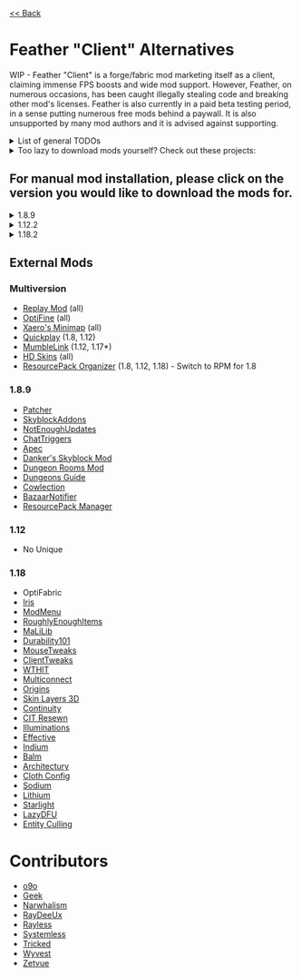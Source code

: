 [<< Back](README.md)

# Feather "Client" Alternatives

WIP - Feather "Client" is a forge/fabric mod marketing itself as a client, claiming immense FPS boosts and wide mod support. However, Feather, on numerous occasions, has been caught illegally stealing code and breaking other mod's licenses. Feather is also currently in a paid beta testing period, in a sense putting numerous free mods behind a paywall. It is also unsupported by many mod authors and it is advised against supporting.

<details>
    <summary>List of general TODOs</summary>
<br>

- Move external mods into respective version categories
- Figure out what to do about unrecommended mods (ie OptiFabric, DSM)
- Make SkyClient and Argon messages nicer and maybe move to bottom.
- Forge/Fabric install guides? Maybe link to Lizzy's for Forge and MigratingToLatest for Fabric
- Figure out what to do about Feather missing mods for some versions (i.e., no Patcher 1.12)
	- patcher in specific is solved by Patcher being included in the general settings anyways, need to find out if anything else has the same issue)
- Make a final decision on 1.17. I don't see any reason to support it here, who is still playing 1.17?

</details>

<details>
    <summary>Too lazy to download mods yourself? Check out these projects:</summary>
<br>

- [SkyClient](https://hypixel.net/threads/skyclient-easily-install-and-update-skyblock-mods-and-packs.3731617/) - Skyclient allows for a great modpack for both Skyblock and PvP, allowing you to add extra mods and external mods, as well as provide an in-game updater for those included.
- [Argon](https://github.com/Tricked-dev/argoninstaller) - Argon makes it easy to download specific mods in a single installer, as well as managing updates.
- PolyMC (still in dev)

</details>

## For manual mod installation, please click on the version you would like to download the mods for.

<details>
    <summary>1.8.9</summary>
<br>

Please download and install [Forge](https://files.minecraftforge.net/net/minecraftforge/forge/index_1.8.9.html) to continue.

## Feather Mods

### Visuals
- Animations - [Sk1er's Old Animations Beta](https://sk1er.club/beta)
- Block Overlay - [Aycy's BlockOverlay](https://hypixel.net/threads/forge-1-8-9-block-overlay-v4-0-3.1417995/)
- Clear Water - [sp614x's OptiFine](https://optifine.net/adloadx?f=preview_OptiFine_1.8.9_HD_U_M6_pre2.jar)
- Custom Crosshair - [Sparkless's Custom Crosshair](https://www.curseforge.com/minecraft/mc-mods/custom-crosshair-mod/files/all?filter-game-version=2020709689%3A5806)
- FOV Changer - [Sk1er Patcher](https://sk1er.club/mods/patcher)
- Glint - [Rocco's ShinyPots](https://github.com/RoccoDev/ShinyPots-1.8/releases/latest) & [Powns's Glint Colorizer](https://download.powns.dev/glintcolorizer189)
- Hitbox - [W-OVERFLOW's REDACTION](https://github.com/W-OVERFLOW/REDACTION)
- Item Physics - [CreativeMD's ItemPhysic Lite](https://www.curseforge.com/minecraft/mc-mods/itemphysic-lite/files/all?filter-game-version=2020709689%3A5806)
- Nick Hider - [Sk1er's NickHider](https://sk1er.llc/mods/nick_hider)
- Particles - [isXander's Particles Enhanced](https://modrinth.com/mod/particlesenhanced)
- Time Changer - [Shatterpoint's Revamped Timechanger](https://github.com/shatter-point/Revamped-TimeChanger/releases/latest)
- Waypoints - [Aycy's Waypoints](https://www.youtube.com/watch?v=5jq5tXqwDTM)
- Weather Changer - [W-OVERFLOW's Weather Changer](https://github.com/W-OVERFLOW/WeatherChanger/releases/latest)
- Zoom - [sp614x's OptiFine](https://optifine.net/adloadx?f=preview_OptiFine_1.8.9_HD_U_M6_pre2.jar) & [Sk1er Patcher](https://sk1er.club/mods/patcher)

### HUD
- Armor Status - [isXander's EvergreenHUD](https://modrinth.com/mod/evergreenhud/versions)
- Boss Bar - [W-OVERFLOW's VanillaHUD](https://github.com/W-OVERFLOW/VanillaHUD/releases/latest)
- CPS - [isXander's EvergreenHUD](https://modrinth.com/mod/evergreenhud/versions)
- Combo Display - [isXander's EvergreenHUD](https://modrinth.com/mod/evergreenhud/versions)
- Coordinates - [isXander's EvergreenHUD](https://modrinth.com/mod/evergreenhud/versions)
- Direction - [isXander's EvergreenHUD](https://modrinth.com/mod/evergreenhud/versions)
- FPS - [isXander's EvergreenHUD](https://modrinth.com/mod/evergreenhud/versions)
- Item Counter - [isXander's EvergreenHUD](https://modrinth.com/mod/evergreenhud/versions)
- Item Info - [Sk1er's Patcher](https://www.sk1er.club/mods/patcher)
- Pack Display - [Filip's ResourcePack Display](https://github.com/1fxe/Resource-Pack-Display)
- Ping - [isXander's EvergreenHUD](https://modrinth.com/mod/evergreenhud/versions)
- Potion Effects - [isXander's EvergreenHUD](https://modrinth.com/mod/evergreenhud/versions)
- Reach Display - [isXander's EvergreenHUD](https://modrinth.com/mod/evergreenhud/versions)
- Saturation - [isXander's EvergreenHUD](https://modrinth.com/mod/evergreenhud/versions)
- Scoreboard - [W-OVERFLOW's VanillaHUD](https://github.com/W-OVERFLOW/VanillaHUD/releases/latest)
- Time - [isXander's EvergreenHUD](https://modrinth.com/mod/evergreenhud/versions)

### Hypixel
- AutoFriend - [2Pi's AutoFriend](https://2pi.pw/mods/autofriend)
- Auto Tip - [Semx11's AutoTip](https://autotip.pro/download)
- Auto GG - [Sk1er's AutoGG & AntiGG](https://sk1er.club/mods/autogg)
- Anti GG - [Sk1er's AutoGG & AntiGG](https://sk1er.club/mods/autogg)
- LevelHead - [Sk1er's LevelHead](https://www.sk1er.club/mods/level_head)

### Other

- Auto Text **(BANNABLE ON HYPIXEL)** - [MattsOnMC's MacroKey Keybinding](https://www.curseforge.com/minecraft/mc-mods/macrokey-keybinding/files/all?filter-game-version=2020709689%3A5806)
- Discord - [DeDiamondPro's HyCord](https://github.com/DeDiamondPro/HyCord/releases/latest)
- Oof Mod - [Powns & Refraction & Deftu's OofMod](https://github.com/Deftu/OofMod/releases/latest)
- Perspective **(BANNABLE ON HYPIXEL)** - [DJtheRedstoner's Perspective Mod](https://inv.wtf/djperspective)
- Screenshot - [Sk1er Patcher](https://sk1er.club/mods/patcher)
- Scrollable Tooltips - [Sk1er's Scrollable Tooltips](https://www.sk1er.club/mods/text_overflow_scroll)
- Server Address - [isXander's EvergreenHUD](https://modrinth.com/mod/evergreenhud/versions)
- Snaplook - [W-OVERFLOW's BehindYouV3](https://github.com/W-OVERFLOW/BehindYouV3/releases/latest)
- Toggle Sprint - [Lily's SimpleToggleSprint](https://github.com/My-Name-Is-Jeff/SimpleToggleSprint/releases/latest)
- Voice - [DeDiamondPro's HyCord](https://github.com/DeDiamondPro/HyCord/releases/latest)

## General

### Blur Settings

- Inventory - [tterrag's Blur](https://www.curseforge.com/minecraft/mc-mods/blur/files/all?filter-game-version=2020709689%3A5806)
- Menu - [tterrag's Blur](https://www.curseforge.com/minecraft/mc-mods/blur/files/all?filter-game-version=2020709689%3A5806)

### Sound

- Portal Sounds - [Sk1er Patcher](https://sk1er.club/mods/patcher)

### Keybinds

- Custom Dropstack - [Sk1er Patcher](https://sk1er.club/mods/patcher)

## Chat Options

### Chat Settings

- Toggle Chat - [Sk1er Patcher](https://sk1er.club/mods/patcher)
- Unlimited Scrollbar - [Sk1er Patcher](https://sk1er.club/mods/patcher)
- Background Color - ?
- Text Shadow - [Sk1er Patcher](https://sk1er.club/mods/patcher)

### Stack Messages

- Stack Messages - [Sk1er Patcher](https://sk1er.club/mods/patcher)
- Consecutive Messages Only - [Sk1er Patcher](https://sk1er.club/mods/patcher)

### Mentions

- Highlight - [W-OVERFLOW's REDACTION](https://github.com/W-OVERFLOW/REDACTION)
- Color - [W-OVERFLOW's REDACTION](https://github.com/W-OVERFLOW/REDACTION)
- Bold - ?
- Own Messages - ?

## Performance

### Rendering Settings

- Use Fast Rendering - [sp614x's OptiFine](https://optifine.net/adloadx?f=preview_OptiFine_1.8.9_HD_U_M6_pre2.jar)
- Use Direct Memory Access - [Sk1er Patcher](https://sk1er.club/mods/patcher)
- Use Fast Font Rendering - [Sk1er Patcher](https://sk1er.club/mods/patcher)
- Use Static Particle Color - [Sk1er Patcher](https://sk1er.club/mods/patcher)
- Lazy Chunk Loading - [Sk1er Patcher](https://sk1er.club/mods/patcher)

### Light Settings

- Use Fast Block Lighting - [Sk1er Patcher](https://sk1er.club/mods/patcher)
- Use Fast Entity Lighting - [Sk1er Patcher](https://sk1er.club/mods/patcher)

### Advanced Settings

- Use Culling - [Sk1er Patcher](https://sk1er.club/mods/patcher)
- Cull Nametags - [Sk1er Patcher](https://sk1er.club/mods/patcher)
	
</details>

<details>
    <summary>1.12.2</summary>
<br>
	
Please download and install [Forge](https://files.minecraftforge.net/net/minecraftforge/forge/index_1.12.2.html) to continue.

### Visuals
- Animations - ?
- Block Overlay - ?
- Clear Water - [sp614x's OptiFine](https://optifine.net/adloadx?f=preview_OptiFine_1.8.9_HD_U_M6_pre2.jar)
- Custom Crosshair - [Sparkless's Custom Crosshair](https://www.curseforge.com/minecraft/mc-mods/custom-crosshair-mod/files)
- FOV Changer - [Sk1er Patcher](https://sk1er.club/mods/patcher)
- Glint - ?
- Hitbox - ?
- Item Physics - [CreativeMD's ItemPhysic Lite](https://www.curseforge.com/minecraft/mc-mods/itemphysic-lite)
- Nick Hider - ?
- Particles - ?
- Time Changer - ?
- Waypoints - ?
- Weather Changer - ?
- Zoom - [sp614x's OptiFine](https://optifine.net) / [Sk1er Patcher](https://sk1er.club/mods/patcher)

### HUD
- Armor Status - ?
- Boss Bar - ?
- CPS - ?
- Combo Display - ?
- Coordinates - ?
- Direction - ?
- FPS - ?
- Item Counter - ?
- Item Info - [Sk1er Patcher](https://sk1er.club/mods/patcher)
- Pack Display - ?
- Ping - ?
- Potion Effects - ?
- Reach Display - ?
- Saturation - ?
- Scoreboard - ?
- Time - ?

### Hypixel
- AutoFriend - ?
- Auto Tip - [Semx11's AutoTip](https://autotip.pro/download)
- Auto GG - ?
- Anti GG - ?
- LevelHead - ?

### Other

- Auto Text **(BANNABLE ON HYPIXEL)** - ?
- Discord - ?
- Oof Mod - ?
- Perspective - [Cynosphere's Persective Mod Redux](https://www.curseforge.com/minecraft/mc-mods/perspective-mod-redux/files/all)
- Screenshot - [Sk1er Patcher](https://sk1er.club/mods/patcher)
- Scrollable Tooltips - [Scrollable Tooltips](https://sk1er.club/mods/text_overflow_scroll)
- Server Address - ?
- Snaplook - ?
- Toggle Sprint - [Lily's SimpleToggleSprint](https://github.com/My-Name-Is-Jeff/SimpleToggleSprint/releases/latest)
- Voice - ?

## General

### Blur Settings

- Inventory - [tterrag's Blur](https://www.curseforge.com/minecraft/mc-mods/blur)
- Menu - [tterrag's Blur](https://www.curseforge.com/minecraft/mc-mods/blur)

### Sound

- Portal Sounds - [Sk1er Patcher](https://sk1er.club/mods/patcher)

### Keybinds

- Custom Dropstack - [Sk1er Patcher](https://sk1er.club/mods/patcher)

## Chat Options

### Chat Settings

- Toggle Chat - [Sk1er Patcher](https://sk1er.club/mods/patcher)
- Unlimited Scrollbar - [Sk1er Patcher](https://sk1er.club/mods/patcher)
- Background Color - ?
- Text Shadow - [Sk1er Patcher](https://sk1er.club/mods/patcher)

### Stack Messages

- Stack Messages - [Sk1er Patcher](https://sk1er.club/mods/patcher)
- Consecutive Messages Only - [Sk1er Patcher](https://sk1er.club/mods/patcher)

### Mentions

- Highlight - ?
- Color - ?
- Bold - ?
- Own Messages - ?

## Performance

### Rendering Settings

- Use Fast Rendering - [sp614x's OptiFine](https://optifine.net)
- Use Direct Memory Access - [Sk1er Patcher](https://sk1er.club/mods/patcher)
- Use Fast Font Rendering - [Sk1er Patcher](https://sk1er.club/mods/patcher)
- Use Static Particle Color - [Sk1er Patcher](https://sk1er.club/mods/patcher)
- Lazy Chunk Loading - [Sk1er Patcher](https://sk1er.club/mods/patcher)

### Light Settings

- Use Fast Block Lighting - [Sk1er Patcher](https://sk1er.club/mods/patcher)
- Use Fast Entity Lighting - [Sk1er Patcher](https://sk1er.club/mods/patcher)

### Advanced Settings

- Use Culling - [Sk1er Patcher](https://sk1er.club/mods/patcher)
- Cull Nametags - [Sk1er Patcher](https://sk1er.club/mods/patcher)

</details>

<details>
    <summary>1.18.2</summary>
<br>

Please download and install [Fabric](https://fabricmc.net/use/installer/) and [Fabric API](https://modrinth.com/mod/fabric-api) to continue.

### Visuals
- Animations - ?
- Block Overlay - [LordDeatHunter's Color Me Outlines](https://www.curseforge.com/minecraft/mc-mods/color-me-outlines)
- Clear Water - Vanilla Tweaks
- Custom Crosshair - [Sparkless's Custom Crosshair](https://www.curseforge.com/minecraft/mc-mods/custom-crosshair-mod/files)
- FOV Changer - ?
- Glint - ?
- Hitbox - ?
- Item Physics - [CreativeMD's ItemPhysic Lite](https://www.curseforge.com/minecraft/mc-mods/itemphysic-lite)
- Nick Hider - ?
- Particles - ?
- Time Changer - [Motschen's Time Changer](https://modrinth.com/mod/time-changer) (Only works on Multiplayer)
- Waypoints - ?
- Weather Changer - ?
- Zoom - [isXander's Zoomify](https://www.curseforge.com/minecraft/mc-mods/zoomify)

### HUD
- Armor Status - [isXander's EvergreenHUD](https://modrinth.com/mod/evergreenhud/versions)
- Boss Bar - ?
- CPS - [isXander's EvergreenHUD](https://modrinth.com/mod/evergreenhud/versions)
- Combo Display - [isXander's EvergreenHUD](https://modrinth.com/mod/evergreenhud/versions)
- Coordinates - [isXander's EvergreenHUD](https://modrinth.com/mod/evergreenhud/versions)
- Direction - [isXander's EvergreenHUD](https://modrinth.com/mod/evergreenhud/versions)
- FPS - [isXander's EvergreenHUD](https://modrinth.com/mod/evergreenhud/versions)
- Item Counter - [isXander's EvergreenHUD](https://modrinth.com/mod/evergreenhud/versions)
- Item Info - [Sk1er Patcher](https://sk1er.club/mods/patcher)
- Pack Display - ?
- Ping - [isXander's EvergreenHUD](https://modrinth.com/mod/evergreenhud/versions)
- Potion Effects - [isXander's EvergreenHUD](https://modrinth.com/mod/evergreenhud/versions)
- Reach Display - [isXander's EvergreenHUD](https://modrinth.com/mod/evergreenhud/versions)
- Saturation - [isXander's EvergreenHUD](https://modrinth.com/mod/evergreenhud/versions)
- Scoreboard - ?
- Time - [isXander's EvergreenHUD](https://modrinth.com/mod/evergreenhud/versions)

### Hypixel
- AutoFriend - ?
- Auto Tip - ?
- Auto GG - ?
- Anti GG - ?
- LevelHead - ?

### Other

- Auto Text **(BANNABLE ON HYPIXEL)** - ?
- Discord - ?
- Oof Mod - ?
- Perspective - [r0yzer's Perspektive](https://modrinth.com/mod/perspektive)
- Screenshot - [isXander's Shotify](https://modrinth.com/mod/shotify)
- Scrollable Tooltips - ?
- Server Address - [isXander's EvergreenHUD](https://modrinth.com/mod/evergreenhud/versions)
- Snaplook - ?
- Toggle Sprint - Vanilla
- Voice - ?

## General

### Blur Settings

- Inventory - [Motschen's Blur (Fabric)](https://modrinth.com/mod/blur-fabric)
- Menu - [Motschen's Blur (Fabric)](https://modrinth.com/mod/blur-fabric)

### Sound

- Portal Sounds - ?

### Keybinds

- Custom Dropstack - ?

## Chat Options

### Chat Settings

- Toggle Chat - ?
- Unlimited Scrollbar - ?
- Background Color - ?
- Text Shadow - ?

### Stack Messages

- Stack Messages - ?
- Consecutive Messages Only - ?

### Mentions

- Highlight - ?
- Color - ?
- Bold - ?
- Own Messages - ?

## Performance

### Rendering Settings

- Use Fast Rendering - [Sodium](https://modrinth.com/mod/sodium)
- Use Direct Memory Access - [Sodium](https://modrinth.com/mod/sodium)
- Use Fast Font Rendering - [Sodium](https://modrinth.com/mod/sodium)
- Use Static Particle Color - ?
- Lazy Chunk Loading - [CaffeineMC's Sodium](https://modrinth.com/mod/sodium)

### Light Settings

- Use Fast Block Lighting - [Sodium](https://modrinth.com/mod/sodium)
- Use Fast Entity Lighting - [Sodium](https://modrinth.com/mod/sodium)

### Advanced Settings

- Use Culling - [tr7zw's Entity Culling](https://www.curseforge.com/minecraft/mc-mods/entityculling)
- Cull Nametags - [tr7zw's Entity Culling](https://www.curseforge.com/minecraft/mc-mods/entityculling)

</details>

## External Mods

### Multiversion

- [Replay Mod](https://www.replaymod.com) (all)
- [OptiFine](https://optifine.net) (all)
- [Xaero's Minimap](https://www.curseforge.com/minecraft/mc-mods/xaeros-minimap) (all)
- [Quickplay](https://hypixel.net/threads/forge-quickplay-v2-0-3-quickly-join-games-on-the-network.1317410/) (1.8, 1.12)
- [MumbleLink](https://www.curseforge.com/minecraft/mc-mods/mumblelink) (1.12, 1.17*)
- [HD Skins](https://www.hdskins.de/) (all)
- [ResourcePack Organizer](https://www.curseforge.com/minecraft/mc-mods/resource-pack-organizer) (1.8, 1.12, 1.18) - Switch to RPM for 1.8

### 1.8.9

- [Patcher](https://sk1er.club/mods/patcher)
- [SkyblockAddons](https://github.com/BiscuitDevelopment/SkyblockAddons/releases/latest)
- [NotEnoughUpdates](https://github.com/Moulberry/NotEnoughUpdates/releases/latest)
- [ChatTriggers](https://github.com/ChatTriggers/ChatTriggers/releases/latest)
- [Apec](https://github.com/BananaFructa/Apec/releases/latest)
- [Danker's Skyblock Mod](https://github.com/MicrocontrollersDev/Alternatives/blob/main/DankersSkyblockMod.md)
- [Dungeon Rooms Mod](https://github.com/Quantizr/DungeonRoomsMod/releases/latest)
- [Dungeons Guide](https://github.com/Dungeons-Guide/Skyblock-Dungeons-Guide/releases/latest)
- [Cowlection](https://github.com/cow-mc/Cowlection/releases/latest)
- [BazaarNotifier](https://github.com/symt/BazaarNotifier)
- [ResourcePack Manager](https://www.youtube.com/watch?v=OQZFWrrEcYM)

### 1.12

- No Unique

### 1.18

- OptiFabric
- [Iris](https://irisshaders.github.io/)
- [ModMenu](https://modrinth.com/mod/modmenu)
- [RoughlyEnoughItems](https://www.curseforge.com/minecraft/mc-mods/roughly-enough-items)
- [MaLiLib](https://www.curseforge.com/minecraft/mc-mods/malilib)
- [Durability101](https://www.curseforge.com/minecraft/mc-mods/durability101)
- [MouseTweaks](https://www.curseforge.com/minecraft/mc-mods/mouse-tweaks)
- [ClientTweaks](https://www.curseforge.com/minecraft/mc-mods/client-tweaks-fabric)
- [WTHIT](https://www.curseforge.com/minecraft/mc-mods/wthit)
- [Multiconnect](https://www.curseforge.com/minecraft/mc-mods/multiconnect)
- [Origins](https://www.curseforge.com/minecraft/mc-mods/origins)
- [Skin Layers 3D](https://www.curseforge.com/minecraft/mc-mods/skin-layers-3d)
- [Continuity](https://modrinth.com/mod/continuity)
- [CIT Resewn](https://modrinth.com/mod/cit-resewn)
- [Illuminations](https://www.curseforge.com/minecraft/mc-mods/illuminations)
- [Effective](https://www.curseforge.com/minecraft/mc-mods/effective)
- [Indium](https://modrinth.com/mod/indium)
- [Balm](https://www.curseforge.com/minecraft/mc-mods/balm-fabric)
- [Architectury](https://www.curseforge.com/minecraft/mc-mods/architectury-fabric)
- [Cloth Config](https://www.curseforge.com/minecraft/mc-mods/cloth-config)
- [Sodium](https://modrinth.com/mod/sodium)
- [Lithium](https://modrinth.com/mod/lithium)
- [Starlight](https://www.modrinth.com/mod/starlight)
- [LazyDFU](https://modrinth.com/mod/lazydfu)
- [Entity Culling](https://www.curseforge.com/minecraft/mc-mods/entityculling)

# Contributors

- [o9o](https://www.youtube.com/channel/UC_lbg2qjUsZwro5khBW9PHw)
- [Geek](https://github.com/GamingGeek)
- [Narwhalism](https://www.twitch.tv/narwhalswim)
- [RayDeeUx](https://github.com/RayDeeUx)
- [Rayless](https://github.com/UnderscoreRayless)
- [Systemless](https://github.com/SystemlessDev)
- [Tricked](https://github.com/Tricked-dev)
- [Wyvest](https://github.com/Wyvest)
- [Zetvue](https://zetvue.carrd.co)
